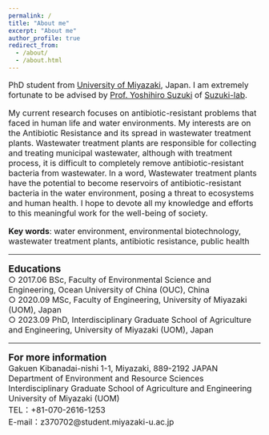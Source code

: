 ```yaml
---
permalink: /
title: "About me"
excerpt: "About me"
author_profile: true
redirect_from: 
  - /about/
  - /about.html
---
```


<html>
<body>
<font size="3">
<P> PhD student from <a href="https://www.miyazaki-u.ac.jp/english/" target="_blank" >University of Miyazaki</a>, Japan. I am extremely fortunate to be advised by <a href="https://srhumdb.miyazaki-u.ac.jp/html/653_en.html" target="_blank" >Prof. Yoshihiro Suzuki</a> of <a href="http://www.suzuki-labo.com/" target="_blank" >Suzuki-lab</a>. <br /></p>
<P> My current research focuses on antibiotic-resistant problems that faced in human life and water environments. My interests are on the Antibiotic Resistance and its spread in wastewater treatment plants. Wastewater treatment plants are responsible for collecting and treating municipal wastewater, although with treatment process, it is difficult to completely remove antibiotic-resistant bacteria from wastewater. In a word, Wastewater treatment plants have the potential to become reservoirs of antibiotic-resistant bacteria in the water environment, posing a threat to ecosystems and human health. I hope to devote all my knowledge and efforts to this meaningful work for the well-being of society.<br /></p>
<P><b>Key words</b>: water environment, environmental biotechnology, wastewater treatment plants, antibiotic resistance, public health  <br /></p>

<hr />  

<P><b><big>Educations</big></b><br>
 ○ 2017.06 BSc, Faculty of Environmental Science and Engineering, Ocean University of China (OUC), China <br>
 ○ 2020.09 MSc, Faculty of Engineering, University of Miyazaki (UOM), Japan <br>
 ○ 2023.09 PhD, Interdisciplinary Graduate School of Agriculture and Engineering, University of Miyazaki (UOM), Japan <br>
</p>

<hr />
<P><b><big>For more information</big></b><br>
Gakuen Kibanadai-nishi 1-1, Miyazaki, 889-2192 JAPAN <br>
Department of Environment and Resource Sciences <br>
Interdisciplinary Graduate School of Agriculture and Engineering <br>
University of Miyazaki (UOM) <br>
TEL：+81-070-2616-1253 <br>
E-mail：z370702@student.miyazaki-u.ac.jp <br>
<P>
